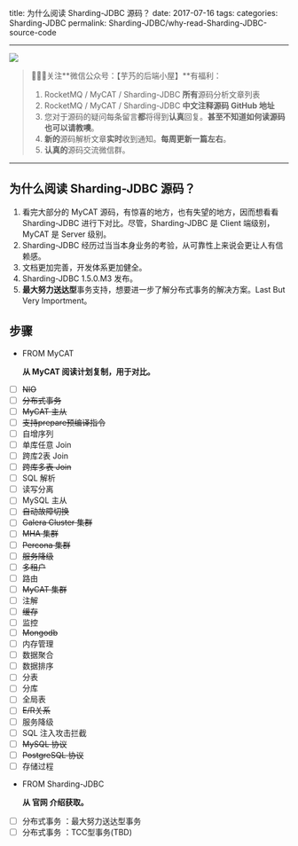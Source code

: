 title: 为什么阅读 Sharding-JDBC 源码？
date: 2017-07-16
tags:
categories: Sharding-JDBC
permalink: Sharding-JDBC/why-read-Sharding-JDBC-source-code

-------

![](http://www.yunai.me/images/common/wechat_mp.jpeg)

> 🙂🙂🙂关注**微信公众号：【芋艿的后端小屋】**有福利：  
> 1. RocketMQ / MyCAT / Sharding-JDBC **所有**源码分析文章列表  
> 2. RocketMQ / MyCAT / Sharding-JDBC **中文注释源码 GitHub 地址**  
> 3. 您对于源码的疑问每条留言**都**将得到**认真**回复。**甚至不知道如何读源码也可以请教噢**。  
> 4. **新的**源码解析文章**实时**收到通知。**每周更新一篇左右**。
> 5. **认真的**源码交流微信群。

-------


## 为什么阅读 Sharding-JDBC 源码？

1. 看完大部分的 MyCAT 源码，有惊喜的地方，也有失望的地方，因而想看看 Sharding-JDBC 进行下对比。尽管，Sharding-JDBC 是 Client 端级别，MyCAT 是 Server 级别。
2. Sharding-JDBC 经历过当当本身业务的考验，从可靠性上来说会更让人有信赖感。
3. 文档更加完善，开发体系更加健全。
4. Sharding-JDBC 1.5.0.M3 发布。
5. **最大努力送达型**事务支持，想要进一步了解分布式事务的解决方案。Last But Very Importment。

## 步骤

* FROM MyCAT

    **从 MyCAT 阅读计划复制，用于对比。**

* [ ] ~~NIO~~
* [ ] ~~分布式事务~~
* [ ] ~~MyCAT 主从~~
* [ ] ~~支持prepare预编译指令~~
* [ ] 自增序列
* [ ] 单库任意 Join
* [ ] 跨库2表 Join
* [ ] ~~跨库多表 Join~~
* [ ] SQL 解析
* [ ] 读写分离
* [ ] MySQL 主从
* [ ] ~~自动故障切换~~
* [ ] ~~Galera Cluster 集群~~
* [ ] ~~MHA 集群~~
* [ ] ~~Percona 集群~~
* [ ] ~~服务降级~~
* [ ] ~~多租户~~
* [ ] 路由
* [ ] ~~MyCAT 集群~~
* [ ] 注解
* [ ] ~~缓存~~
* [ ] 监控
* [ ] ~~Mongodb~~
* [ ] 内存管理
* [ ] 数据聚合
* [ ] 数据排序
* [ ] 分表
* [ ] 分库
* [ ] 全局表
* [ ] ~~E/R关系~~
* [ ] 服务降级
* [ ] SQL 注入攻击拦截
* [ ] ~~MySQL 协议~~
* [ ] ~~PostgreSQL 协议~~
* [ ] 存储过程

* FROM Sharding-JDBC

    **从 官网 介绍获取。**
    
* [ ] 分布式事务 ：最大努力送达型事务
* [ ] 分布式事务 ：TCC型事务(TBD)
